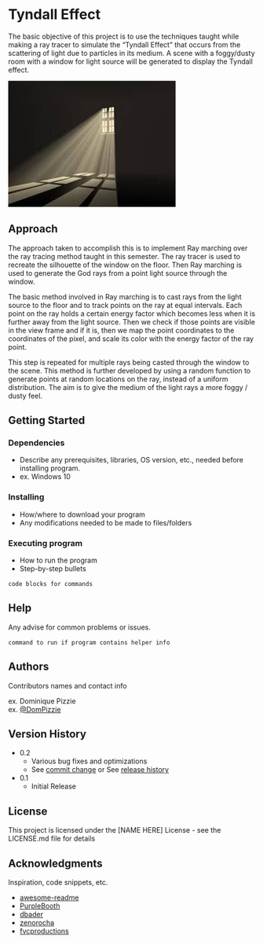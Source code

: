 # Tyndall Effect

The basic objective of this project is to use the techniques taught while making a 
ray tracer to simulate the “Tyndall Effect” that occurs from the scattering of light 
due to particles in its medium. A scene with a foggy/dusty room with a window for 
light source will be generated to display the Tyndall effect.

![Target image](Tyndall_effect_target.jpg)

## Approach

The approach taken to accomplish this is to implement Ray marching over the ray 
tracing method taught in this semester. The ray tracer is used to recreate the silhouette 
of the window on the floor. Then Ray marching is used to generate the God rays from 
a point light source through the window.

The basic method involved in Ray marching is to cast rays from the light source to the 
floor and to track points on the ray at equal intervals. Each point on the ray holds a 
certain energy factor which becomes less when it is further away from the light 
source. Then we check if those points are visible in the view frame and if it is, then we 
map the point coordinates to the coordinates of the pixel, and scale its color with the 
energy factor of the ray point.

This step is repeated for multiple rays being casted through the window to the scene. 
This method is further developed by using a random function to generate points at 
random locations on the ray, instead of a uniform distribution. The aim is to give the 
medium of the light rays a more foggy / dusty feel. 

## Getting Started

### Dependencies

* Describe any prerequisites, libraries, OS version, etc., needed before installing program.
* ex. Windows 10

### Installing

* How/where to download your program
* Any modifications needed to be made to files/folders

### Executing program

* How to run the program
* Step-by-step bullets
```
code blocks for commands
```

## Help

Any advise for common problems or issues.
```
command to run if program contains helper info
```

## Authors

Contributors names and contact info

ex. Dominique Pizzie  
ex. [@DomPizzie](https://twitter.com/dompizzie)

## Version History

* 0.2
    * Various bug fixes and optimizations
    * See [commit change]() or See [release history]()
* 0.1
    * Initial Release

## License

This project is licensed under the [NAME HERE] License - see the LICENSE.md file for details

## Acknowledgments

Inspiration, code snippets, etc.
* [awesome-readme](https://github.com/matiassingers/awesome-readme)
* [PurpleBooth](https://gist.github.com/PurpleBooth/109311bb0361f32d87a2)
* [dbader](https://github.com/dbader/readme-template)
* [zenorocha](https://gist.github.com/zenorocha/4526327)
* [fvcproductions](https://gist.github.com/fvcproductions/1bfc2d4aecb01a834b46)
